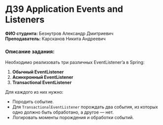 # ДЗ9 Application Events and Listeners

**ФИО студента:** Безнутров Александр Дмитриевич  
**Преподаватель:** Карсканов Никита Андреевич

### Описание задания:
Необходимо реализовать три различных EventListener’a в Spring:

1. **Обычный EventListener**
2. **Асинхронный EventListener**
3. **Transactional EventListener**

Для каждого из них нужно:

- Породить событие.
- Для `TransactionalEventListener` порождать два события, из которых одно должно быть обработано, а другое — нет.
- Логировать моменты порождения и обработки событий.
